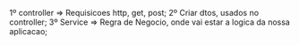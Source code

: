 1º
controller => Requisicoes http, get, post;
2º 
Criar dtos, usados no controller;
3º
Service => Regra de Negocio, onde vai estar a logica da nossa aplicacao;
